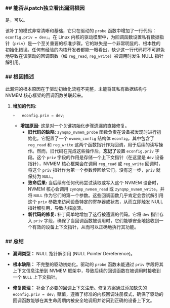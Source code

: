 ### **## 能否从patch独立看出漏洞根因**
是，可以。

该补丁的模式非常清晰和基础，它只在驱动的 `probe` 函数中增加了一行代码：`econfig.priv = dev;`。在 Linux 内核的驱动模型中，为回调函数设置私有数据指针（`priv`）是一个至关重要的标准步骤。它的缺失是一个非常明显的、根本性的初始化错误。任何有经验的内核开发者都能一眼看出，缺少这一行代码将不可避免地导致在该驱动的回调函数（如 `reg_read`, `reg_write`）被调用时发生 NULL 指针解引用。

### **## 根因描述**

此漏洞的根本原因在于驱动初始化流程不完整，未能将其私有数据结构与 NVMEM 核心框架的回调函数关联起来。

1.  **增加的代码:**
    ```c
    +	econfig.priv = dev;
    ```
    *   **增加原因:** 这是对一个关键初始化步骤遗漏的直接修复。
        *   **旧代码的缺陷:** `zynqmp_nvmem_probe` 函数负责在设备被发现时进行初始化。它配置了一个 `nvmem_config` 结构体 `econfig`，其中包含了 `reg_read` 和 `reg_write` 这两个函数指针作为回调，用于后续的读写操作。然而，旧代码在完成这些操作后，**忘记了**设置 `econfig.priv` 字段。这个 `priv` 字段的作用是存储一个上下文指针（在这里是 `dev` 设备指针），NVMEM 核心框架会在调用 `reg_read` 或 `reg_write` 回调时，将这个 `priv` 指针作为第一个参数传回给它们。没有这一步，`priv` 就保持为 `NULL`。
        *   **致命后果:** 当后续有任何代码尝试读取或写入这个 NVMEM 设备时，NVMEM 核心会调用 `zynqmp_nvmem_read` 或 `zynqmp_nvmem_write`，并将 `NULL` 作为它们的第一个参数。这些回调函数几乎肯定会尝试解引用这个 `priv` 参数来访问设备特定的寄存器或状态，从而立即触发 NULL 指针解引用，导致内核崩溃。
        *   **新代码的修复:** 补丁简单地增加了这行被遗漏的代码。它将 `dev` 指针存入 `priv` 字段，确保了当回调函数被调用时，它们能够安全地接收到一个有效的设备上下文指针，从而可以正确地执行其功能。

### **## 总结**

*   **漏洞类型：**
    NULL 指针解引用 (NULL Pointer Dereference)。

*   **根本缺陷：**
    不完整的驱动初始化。驱动的 `probe` 函数未能通过 `priv` 字段将其上下文信息注册到 NVMEM 框架中，导致后续的回调函数在被调用时接收到一个 `NULL` 上下文指针。

*   **修复原理：**
    补全了必要的回调上下文注册。修复方案通过添加缺失的 `econfig.priv = dev;` 赋值，遵循了标准的内核回调注册模式，确保了驱动的回调函数能够在其生命周期内被安全地调用并访问到正确的设备上下文。